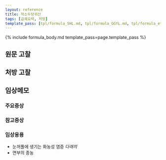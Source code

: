 ```yaml
---
layout: reference
title: 적소두당귀산
tags: [금궤요략, 처방]
template_pass: [tpl/formula_SHL.md, tpl/formula_GGYL.md, tpl/formula_etc.md]
---
```


{% include formula_body.md template_pass=page.template_pass %}

## 원문 고찰

## 처방 고찰



## 임상메모



### 주요증상


### 참고증상



### 임상응용

* 눈꺼풀에 생기는 화농성 염증 _다래끼_
* 면부의 종농
